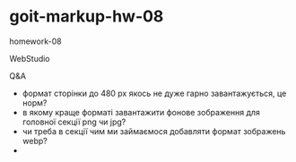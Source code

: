 # goit-markup-hw-08

homework-08

WebStudio

Q&A

- формат сторінки до 480 px якось не дуже гарно завантажується, це норм?
- в якому краще форматі завантажити фонове зображення для головної секції png чи jpg?
- чи треба в секції чим ми займаємося добавляти формат зображень webp?
-
